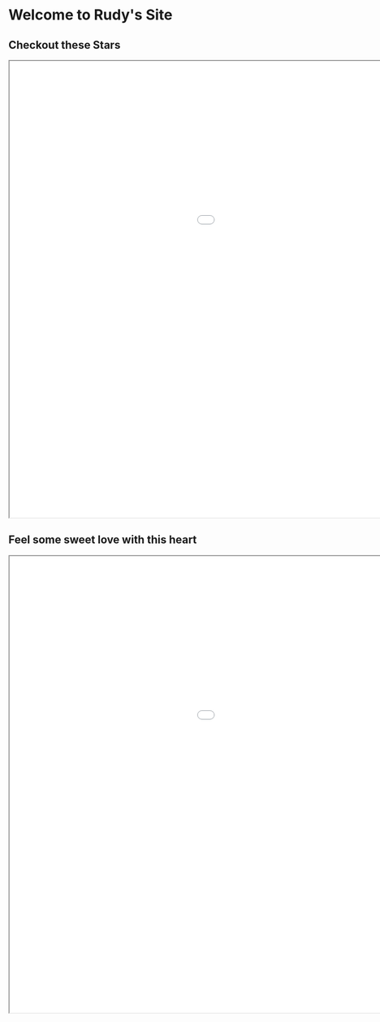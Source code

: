 # Welcome to Rudy's Site

## Checkout these Stars

<iframe style="width: 1340px; height: 900px; overflow: hidden; float:middle" src="stars/stars.html"></iframe>

## Feel some sweet love with this heart

<iframe style="width: 1340px; height: 900px; overflow: hidden; float:middle" src="heart/heart.html"></iframe>

